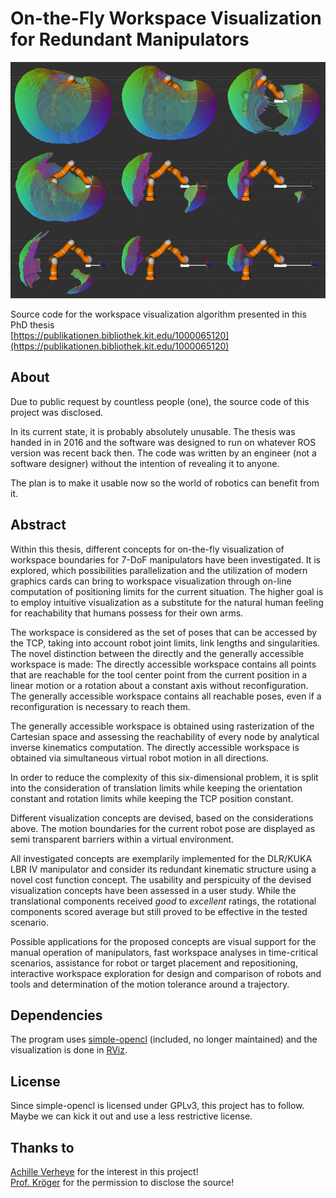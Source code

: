 # On-the-Fly Workspace Visualization for Redundant Manipulators

![Preview](/misc/preview.jpg)

Source code for the workspace visualization algorithm presented in this PhD thesis  
[https://publikationen.bibliothek.kit.edu/1000065120](https://publikationen.bibliothek.kit.edu/1000065120)

## About

Due to public request by countless people (one), the source code of this project was disclosed.

In its current state, it is probably absolutely unusable. The thesis was handed in in 2016 and the software was designed to run on whatever ROS version was recent back then. The code was written by an engineer (not a software designer) without the intention of revealing it to anyone.

The plan is to make it usable now so the world of robotics can benefit from it.

## Abstract

Within this thesis, different concepts for on-the-fly visualization of workspace boundaries for 7-DoF manipulators have been investigated. It is explored, which possibilities parallelization and the utilization of modern graphics cards can bring to workspace visualization through on-line computation of positioning limits for the current situation. The higher goal is to employ intuitive visualization as a substitute for the natural human feeling for reachability that humans possess for their own arms.

The workspace is considered as the set of poses that can be accessed by the TCP, taking into account robot joint limits, link lengths and singularities. The novel distinction between the directly and the generally accessible workspace is made: The directly accessible workspace contains all points that are reachable for the tool center point from the current position in a linear motion or a rotation about a constant axis without reconfiguration. The generally accessible workspace contains all reachable poses, even if a reconfiguration is necessary to reach them.

The generally accessible workspace is obtained using rasterization of the Cartesian space and assessing the reachability of every node by analytical inverse kinematics computation. The directly accessible workspace is obtained via simultaneous virtual robot motion in all directions.

In order to reduce the complexity of this six-dimensional problem, it is split into the consideration of translation limits while keeping the orientation constant and rotation limits while keeping the TCP position constant.

Different visualization concepts are devised, based on the considerations above. The motion boundaries for the current robot pose are displayed as semi transparent barriers within a virtual environment.

All investigated concepts are exemplarily implemented for the DLR/KUKA LBR IV manipulator and consider its redundant kinematic structure using a novel cost function concept. The usability and perspicuity of the devised visualization concepts have been assessed in a user study. While the translational components received _good_ to _excellent_ ratings, the rotational components scored average but still proved to be effective in the tested scenario.

Possible applications for the proposed concepts are visual support for the manual operation of manipulators, fast workspace analyses in time-critical scenarios, assistance for robot or target placement and repositioning, interactive workspace exploration for design and comparison of robots and tools and determination of the motion tolerance around a trajectory.

## Dependencies

The program uses [simple-opencl](https://github.com/morousg/simple-opencl) (included, no longer maintained) and the visualization is done in [RViz](http://wiki.ros.org/rviz).

## License

Since simple-opencl is licensed under GPLv3, this project has to follow. Maybe we can kick it out and use a less restrictive license.

## Thanks to

[Achille Verheye](https://github.com/Achllle) for the interest in this project!  
[Prof. Kröger](https://www.ipr.kit.edu/mitarbeiter_2538.php) for the permission to disclose the source!
